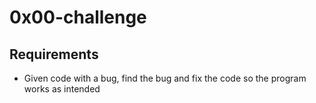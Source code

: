 # 0x00-challenge

## Requirements
* Given code with a bug, find the bug and fix the code so the program works as intended